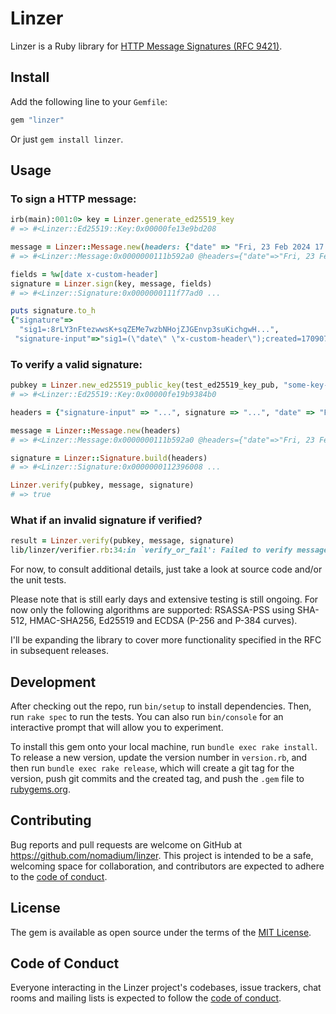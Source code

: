 # Linzer

Linzer is a Ruby library for [HTTP Message Signatures (RFC 9421)](https://www.rfc-editor.org/rfc/rfc9421.html).

## Install

Add the following line to your `Gemfile`:

```ruby
gem "linzer"
```

Or just `gem install linzer`.

## Usage

### To sign a HTTP message:

```ruby
irb(main):001:0> key = Linzer.generate_ed25519_key
# => #<Linzer::Ed25519::Key:0x00000fe13e9bd208

message = Linzer::Message.new(headers: {"date" => "Fri, 23 Feb 2024 17:57:23 GMT", "x-custom-header" => "foo"})
# => #<Linzer::Message:0x0000000111b592a0 @headers={"date"=>"Fri, 23 Feb 2024 17:57:23 GMT", ...

fields = %w[date x-custom-header]
signature = Linzer.sign(key, message, fields)
# => #<Linzer::Signature:0x0000000111f77ad0 ...

puts signature.to_h
{"signature"=>
  "sig1=:8rLY3nFtezwwsK+sqZEMe7wzbNHojZJGEnvp3suKichgwH...",
 "signature-input"=>"sig1=(\"date\" \"x-custom-header\");created=1709075013;keyid=\"test-key-ed25519\""}
```

### To verify a valid signature:

```ruby
pubkey = Linzer.new_ed25519_public_key(test_ed25519_key_pub, "some-key-ed25519")
# => #<Linzer::Ed25519::Key:0x00000fe19b9384b0

headers = {"signature-input" => "...", signature => "...", "date" => "Fri, 23 Feb 2024 13:18:15 GMT", "x-custom-header" => "bar"})

message = Linzer::Message.new(headers)
# => #<Linzer::Message:0x0000000111b592a0 @headers={"date"=>"Fri, 23 Feb 2024 13:18:15 GMT", ...

signature = Linzer::Signature.build(headers)
# => #<Linzer::Signature:0x0000000112396008 ...

Linzer.verify(pubkey, message, signature)
# => true
```

### What if an invalid signature if verified?

```ruby
result = Linzer.verify(pubkey, message, signature)
lib/linzer/verifier.rb:34:in `verify_or_fail': Failed to verify message: Invalid signature. (Linzer::Error)
```

For now, to consult additional details, just take a look at source code and/or the unit tests.

Please note that is still early days and extensive testing is still ongoing. For now only the following algorithms are supported: RSASSA-PSS using SHA-512, HMAC-SHA256, Ed25519 and ECDSA (P-256 and P-384 curves).

I'll be expanding the library to cover more functionality specified in the RFC
in subsequent releases.


## Development

After checking out the repo, run `bin/setup` to install dependencies. Then, run `rake spec` to run the tests. You can also run `bin/console` for an interactive prompt that will allow you to experiment.

To install this gem onto your local machine, run `bundle exec rake install`. To release a new version, update the version number in `version.rb`, and then run `bundle exec rake release`, which will create a git tag for the version, push git commits and the created tag, and push the `.gem` file to [rubygems.org](https://rubygems.org).

## Contributing

Bug reports and pull requests are welcome on GitHub at https://github.com/nomadium/linzer. This project is intended to be a safe, welcoming space for collaboration, and contributors are expected to adhere to the [code of conduct](https://github.com/nomadium/linzer/blob/master/CODE_OF_CONDUCT.md).

## License

The gem is available as open source under the terms of the [MIT License](https://opensource.org/licenses/MIT).

## Code of Conduct

Everyone interacting in the Linzer project's codebases, issue trackers, chat rooms and mailing lists is expected to follow the [code of conduct](https://github.com/nomadium/linzer/blob/master/CODE_OF_CONDUCT.md).
